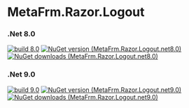 # MetaFrm.Razor.Logout

### .Net 8.0
[![build 8.0](https://github.com/MetaFrm/MetaFrm.Razor.Logout/actions/workflows/build_8.0.yml/badge.svg)](https://github.com/MetaFrm/MetaFrm.Razor.Logout/actions/workflows/build_8.0.yml)
[![NuGet version (MetaFrm.Razor.Logout.net8.0)](https://img.shields.io/nuget/v/MetaFrm.Razor.Logout.net8.0)](https://www.nuget.org/packages/MetaFrm.Razor.Logout.net8.0/)
[![NuGet downloads (MetaFrm.Razor.Logout.net8.0)](https://img.shields.io/nuget/dt/MetaFrm.Razor.Logout.net8.0)](https://www.nuget.org/packages/MetaFrm.Razor.Logout.net8.0/)
### .Net 9.0
[![build 9.0](https://github.com/MetaFrm/MetaFrm.Razor.Logout/actions/workflows/build_9.0.yml/badge.svg)](https://github.com/MetaFrm/MetaFrm.Razor.Logout/actions/workflows/build_9.0.yml)
[![NuGet version (MetaFrm.Razor.Logout.net9.0)](https://img.shields.io/nuget/v/MetaFrm.Razor.Logout.net9.0)](https://www.nuget.org/packages/MetaFrm.Razor.Logout.net9.0/)
[![NuGet downloads (MetaFrm.Razor.Logout.net9.0)](https://img.shields.io/nuget/dt/MetaFrm.Razor.Logout.net9.0)](https://www.nuget.org/packages/MetaFrm.Razor.Logout.net9.0/)